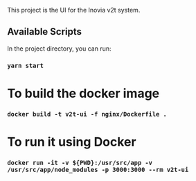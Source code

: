 This project is the UI for the Inovia v2t system.

## Available Scripts

In the project directory, you can run:

### `yarn start`

# To build the docker image
### `docker build -t v2t-ui -f nginx/Dockerfile .`

# To run it using Docker


### `docker run -it -v ${PWD}:/usr/src/app -v /usr/src/app/node_modules -p 3000:3000 --rm v2t-ui`